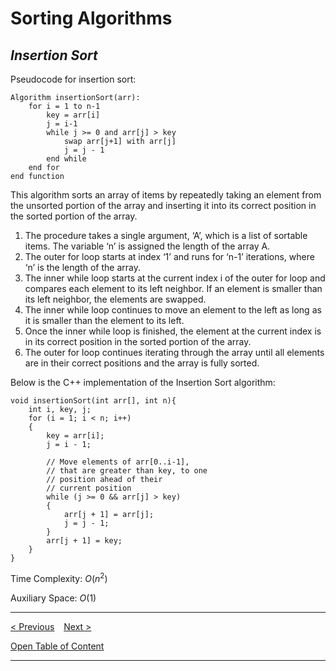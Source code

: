 # Sorting Algorithms

## *Insertion Sort*
Pseudocode for insertion sort:
```
Algorithm insertionSort(arr):
    for i = 1 to n-1
        key = arr[i]
        j = i-1
        while j >= 0 and arr[j] > key
            swap arr[j+1] with arr[j]
            j = j - 1
        end while
    end for
end function
```
This algorithm sorts an array of items by repeatedly taking an element from the unsorted portion of the array and inserting it into its correct position in the sorted portion of the array.

1. The procedure takes a single argument, ‘A’, which is a list of sortable items.
The variable ‘n’ is assigned the length of the array A.
2. The outer for loop starts at index ‘1’ and runs for ‘n-1’ iterations, where ‘n’ is the length of the array.
3. The inner while loop starts at the current index i of the outer for loop and compares each element to its left neighbor. If an element is smaller than its left neighbor, the elements are swapped.
4. The inner while loop continues to move an element to the left as long as it is smaller than the element to its left.
5. Once the inner while loop is finished, the element at the current index is in its correct position in the sorted portion of the array.
6. The outer for loop continues iterating through the array until all elements are in their correct positions and the array is fully sorted.

Below is the C++ implementation of the Insertion Sort algorithm:
```
void insertionSort(int arr[], int n){
    int i, key, j;
    for (i = 1; i < n; i++)
    {
        key = arr[i];
        j = i - 1;
 
        // Move elements of arr[0..i-1], 
        // that are greater than key, to one
        // position ahead of their
        // current position
        while (j >= 0 && arr[j] > key)
        {
            arr[j + 1] = arr[j];
            j = j - 1;
        }
        arr[j + 1] = key;
    }
}
```
Time Complexity: $O(n^2)$

Auxiliary Space: $O(1)$ 


-----
[< Previous](./05_bubble_sort.md)  &ensp;  [Next >](./07_quick_sort.md)

[Open Table of Content](./00_table_of_content.md) 

-----